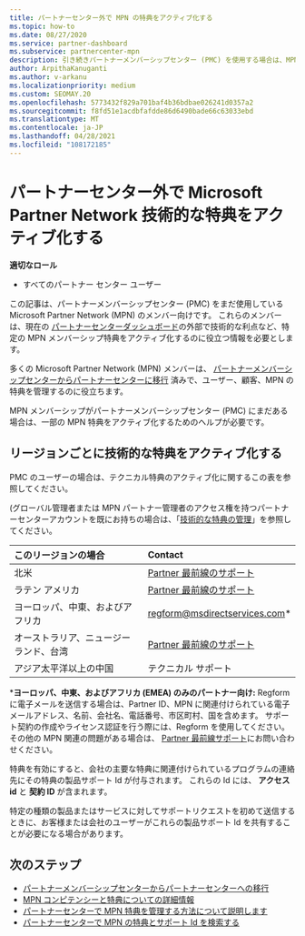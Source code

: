 ```yaml
---
title: パートナーセンター外で MPN の特典をアクティブ化する
ms.topic: how-to
ms.date: 08/27/2020
ms.service: partner-dashboard
ms.subservice: partnercenter-mpn
description: 引き続きパートナーメンバーシップセンター (PMC) を使用する場合は、MPN テクニカルサポートの特典をアクティブ化して特典のサポート Id を提供するために、お問い合わせ先に関するページをご覧ください。
author: ArpithaKanuganti
ms.author: v-arkanu
ms.localizationpriority: medium
ms.custom: SEOMAY.20
ms.openlocfilehash: 5773432f829a701baf4b36bdbae026241d0357a2
ms.sourcegitcommit: f8fd51e1acdbfafdde86d6490bade66c63033ebd
ms.translationtype: MT
ms.contentlocale: ja-JP
ms.lasthandoff: 04/28/2021
ms.locfileid: "108172185"
---
```

# <a name="activate-microsoft-partner-network-technical-benefits-outside-of-partner-center"></a>パートナーセンター外で Microsoft Partner Network 技術的な特典をアクティブ化する


**適切なロール**

- すべてのパートナー センター ユーザー

この記事は、パートナーメンバーシップセンター (PMC) をまだ使用している Microsoft Partner Network (MPN) のメンバー向けです。 これらのメンバーは、現在の [パートナーセンターダッシュボード](https://partner.microsoft.com/dashboard)の外部で技術的な利点など、特定の MPN メンバーシップ特典をアクティブ化するのに役立つ情報を必要とします。

多くの Microsoft Partner Network (MPN) メンバーは、 [パートナーメンバーシップセンターからパートナーセンターに移行](prepare-pmc-pc-migration.md) 済みで、ユーザー、顧客、MPN の特典を管理するのに役立ちます。

MPN メンバーシップがパートナーメンバーシップセンター (PMC) にまだある場合は、一部の MPN 特典をアクティブ化するためのヘルプが必要です。

## <a name="activate-technical-benefits-by-region"></a>リージョンごとに技術的な特典をアクティブ化する

PMC のユーザーの場合は、テクニカル特典のアクティブ化に関するこの表を参照してください。

(グローバル管理者または MPN パートナー管理者のアクセス権を持つパートナーセンターアカウントを既にお持ちの場合は、「[技術的な特典の管理](https://docs.microsoft.com/partner-center/manage-your-partner-network-benefits#manage-technical-benefits)」を参照してください。

|このリージョンの場合  | Contact |
|:--------|:------------|
|北米  | [Partner 最前線のサポート](https://partner.microsoft.com/support?issueid=300-0042)  |
|ラテン アメリカ  | [Partner 最前線のサポート](https://partner.microsoft.com/support?issueid=300-0042)  |
|ヨーロッパ、中東、およびアフリカ  | [regform@msdirectservices.com](mailto:regform@msdirectservices.com)*  |
|オーストラリア、ニュージーランド、台湾  | [Partner 最前線のサポート](https://partner.microsoft.com/support?issueid=300-0042)  |
|アジア太平洋以上の中国  | テクニカル サポート  |

\***ヨーロッパ、中東、およびアフリカ (EMEA) のみのパートナー向け:** Regform に電子メールを送信する場合は、Partner ID、MPN に関連付けられている電子メールアドレス、名前、会社名、電話番号、市区町村、国を含めます。 サポート契約の作成やライセンス認証を行う際には、Regform を使用してください。 その他の MPN 関連の問題がある場合は、 [Partner 最前線サポート](https://partner.microsoft.com/support?issueid=300-0042)にお問い合わせください。

特典を有効にすると、会社の主要な特典に関連付けられているプログラムの連絡先にその特典の製品サポート Id が付与されます。 これらの Id には、 **アクセス id** と **契約 ID** が含まれます。 

特定の種類の製品またはサービスに対してサポートリクエストを初めて送信するときに、お客様または会社のユーザーがこれらの製品サポート Id を共有することが必要になる場合があります。

## <a name="next-steps"></a>次のステップ

- [パートナーメンバーシップセンターからパートナーセンターへの移行](prepare-pmc-pc-migration.md)
- [MPN コンピテンシーと特典についての詳細情報](learn-about-competencies.md)
- [パートナーセンターで MPN 特典を管理する方法について説明します](manage-your-partner-network-benefits.md)
- [パートナーセンターで MPN の特典とサポート Id を検索する](mpn-find-benefits.md)
